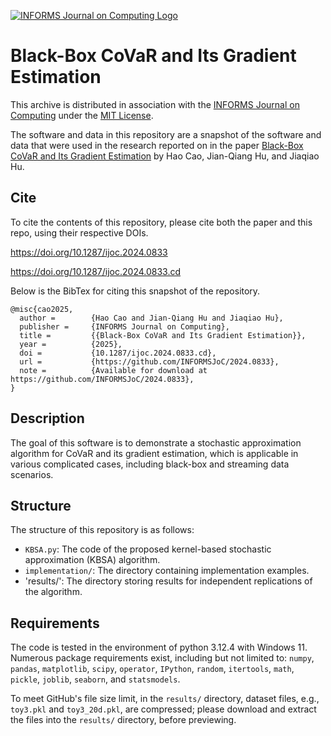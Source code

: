 [![INFORMS Journal on Computing Logo](https://INFORMSJoC.github.io/logos/INFORMS_Journal_on_Computing_Header.jpg)](https://pubsonline.informs.org/journal/ijoc)

# Black-Box CoVaR and Its Gradient Estimation

This archive is distributed in association with the [INFORMS Journal on
Computing](https://pubsonline.informs.org/journal/ijoc) under the [MIT License](LICENSE).

The software and data in this repository are a snapshot of the software and data
that were used in the research reported on in the paper 
[Black-Box CoVaR and Its Gradient Estimation](https://doi.org/10.1287/ijoc.2024.0833) by Hao Cao, Jian-Qiang Hu, and Jiaqiao Hu. 

## Cite

To cite the contents of this repository, please cite both the paper and this repo, using their respective DOIs.

https://doi.org/10.1287/ijoc.2024.0833

https://doi.org/10.1287/ijoc.2024.0833.cd

Below is the BibTex for citing this snapshot of the repository.

```
@misc{cao2025,
  author =        {Hao Cao and Jian-Qiang Hu and Jiaqiao Hu},
  publisher =     {INFORMS Journal on Computing},
  title =         {{Black-Box CoVaR and Its Gradient Estimation}},
  year =          {2025},
  doi =           {10.1287/ijoc.2024.0833.cd},
  url =           {https://github.com/INFORMSJoC/2024.0833},
  note =          {Available for download at https://github.com/INFORMSJoC/2024.0833},
}  
```

## Description

The goal of this software is to demonstrate a stochastic approximation algorithm 
for CoVaR and its gradient estimation, which is applicable in various complicated cases, 
including black-box and streaming data scenarios.

## Structure

The structure of this repository is as follows:
- `KBSA.py`: The code of the proposed kernel-based stochastic approximation (KBSA) algorithm.
- `implementation/`: The directory containing implementation examples.
- 'results/': The directory storing results for independent replications of the algorithm.

## Requirements
The code is tested in the environment of python 3.12.4 with Windows 11.  
Numerous package requirements exist, including but not limited to: 
`numpy`, `pandas`, `matplotlib`, `scipy`, `operator`, `IPython`, 
`random`, `itertools`, `math`, `pickle`, `joblib`, `seaborn`, and `statsmodels`.

To meet GitHub's file size limit, in the `results/` directory, dataset files, 
e.g., `toy3.pkl` and `toy3_20d.pkl`, are compressed; please download and extract  
the files into the `results/` directory, before previewing.
